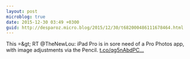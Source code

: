 ```yaml
---
layout: post
microblog: true
date: 2015-12-30 03:49 +0300
guid: http://desparoz.micro.blog/2015/12/30/t682000486111678464.html
---
```

This =&amp;gt; RT @TheNewLou: iPad Pro is in sore need of a Pro Photos app, with image adjustments via the Pencil. [t.co/qg5nAbdPC...](https://t.co/qg5nAbdPCv)
